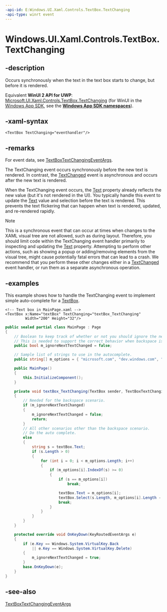 ```yaml
---
-api-id: E:Windows.UI.Xaml.Controls.TextBox.TextChanging
-api-type: winrt event
---
```


<!-- Event syntax
public event Windows.Foundation.TypedEventHandler TextChanging<Windows.UI.Xaml.Controls.TextBox,  Windows.UI.Xaml.Controls.TextBoxTextChangingEventArgs>
-->

# Windows.UI.Xaml.Controls.TextBox.TextChanging

## -description

Occurs synchronously when the text in the text box starts to change, but before it is rendered.

Equivalent **WinUI 2 API for UWP**: [Microsoft.UI.Xaml.Controls.TextBox.TextChanging](/windows/winui/api/microsoft.ui.xaml.controls.textbox.textchanging) (for WinUI in the [Windows App SDK](/windows/apps/windows-app-sdk/), see the **[Windows App SDK namespaces](/windows/windows-app-sdk/api/winrt/)**).

## -xaml-syntax

```xaml
<TextBox TextChanging="eventhandler"/>
```

## -remarks

For event data, see [TextBoxTextChangingEventArgs](textboxtextchangingeventargs.md).

The TextChanging event occurs synchronously before the new text is rendered. In contrast, the [TextChanged](textbox_textchanged.md) event is asynchronous and occurs after the new text is rendered.

When the TextChanging event occurs, the [Text](textbox_text.md) property already reflects the new value (but it's not rendered in the UI). You typically handle this event to update the [Text](textbox_text.md) value and selection before the text is rendered. This prevents the text flickering that can happen when text is rendered, updated, and re-rendered rapidly.

> [!NOTE]
> This is a synchronous event that can occur at times when changes to the XAML visual tree are not allowed, such as during layout. Therefore, you should limit code within the TextChanging event handler primarily to inspecting and updating the [Text](textbox_text.md) property. Attempting to perform other actions, such as showing a popup or adding/removing elements from the visual tree, might cause potentially fatal errors that can lead to a crash. We recommend that you perform these other changes either in a [TextChanged](textbox_textchanged.md) event handler, or run them as a separate asynchronous operation.

## -examples

This example shows how to handle the TextChanging event to implement simple auto-complete for a [TextBox](textbox.md).

```xaml
<!-- Text box in MainPage.xaml -->
<TextBox x:Name="textBox" TextChanging="textBox_TextChanging"
         Width="200" Height="32"/>
```

```csharp
public sealed partial class MainPage : Page
{
    // Boolean to keep track of whether or not you should ignore the next TextChanged event.  
    // This is needed to support the correct behavior when backspace is tapped.
    public bool m_ignoreNextTextChanged = false;

    // Sample list of strings to use in the autocomplete.
    public string[] m_options = { "microsoft.com", "dev.windows.com", "msn.com", "office.com", "msdn.microsoft.com" };

    public MainPage()
    {
        this.InitializeComponent();
    }

    private void textBox_TextChanging(TextBox sender, TextBoxTextChangingEventArgs args)
    {
        // Needed for the backspace scenario.
        if (m_ignoreNextTextChanged)
        {
            m_ignoreNextTextChanged = false;
            return;
        }
        // All other scenarios other than the backspace scenario.
        // Do the auto complete.
        else
        {
            string s = textBox.Text;
            if (s.Length > 0)
            {
                for (int i = 0; i < m_options.Length; i++)
                {
                    if (m_options[i].IndexOf(s) >= 0)
                    {
                        if (s == m_options[i])
                            break;

                        textBox.Text = m_options[i];
                        textBox.Select(s.Length, m_options[i].Length - s.Length);
                        break;
                    }
                }
            }
        }
    }

    protected override void OnKeyDown(KeyRoutedEventArgs e)
    {
        if (e.Key == Windows.System.VirtualKey.Back
            || e.Key == Windows.System.VirtualKey.Delete)
        {
            m_ignoreNextTextChanged = true;
        }
        base.OnKeyDown(e);
    }
}
```

## -see-also

[TextBoxTextChangingEventArgs](textboxtextchangingeventargs.md)
